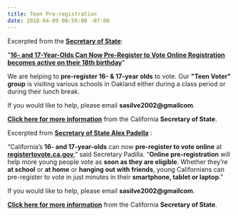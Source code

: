 ```yaml
---
title: Teen Pre-registration
date: 2018-04-09 06:59:00 -07:00
---
```


Excerpted from the [**Secretary of State**](http://www.sos.ca.gov/administration/):

"[**16- and 17-Year-Olds Can Now Pre-Register to Vote Online
Registration becomes active on their 18th birthday**](http://www.sos.ca.gov/administration/news-releases-and-advisories/2017-news-releases-and-advisories/16-and-17-year-olds-can-now-pre-register-vote-online/)" 

We are helping to **pre-register 16- & 17-year olds** to vote. Our **"Teen Voter" group** is visiting various schools in Oakland either during a class period or during their lunch break.

If you would like to help, please email **sasilve2002@gmailcom**. 

[**Click here for more information**](http://www.sos.ca.gov/elections/voter-registration/) from the California **Secretary of State**.

Excerpted from [**Secretary of State Alex Padella**](http://www.sos.ca.gov/administration/news-releases-and-advisories/2017-news-releases-and-advisories/16-and-17-year-olds-can-now-pre-register-vote-online/) :

“California’s **16- and 17-year-olds** can now **pre-register to vote online** at [**registertovote.ca.gov**](http://registertovote.ca.gov/),” said Secretary Padilla. “**Online pre-registration** will help more young people vote as **soon as they are eligible**. Whether they’re **at school** or **at home** or **hanging out with friends**, young Californians can pre-register to vote in just minutes in their **smartphone, tablet or laptop**.” 

If you would like to help, please email **sasilve2002@gmailcom**. 

[**Click here for more information**](http://www.sos.ca.gov/elections/voter-registration/) from the California **Secretary of State**.